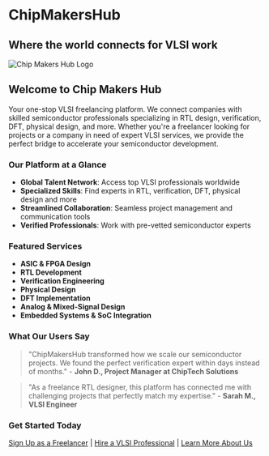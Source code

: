 # ChipMakersHub

## Where the world connects for VLSI work

![Chip Makers Hub Logo](assets/logo.png)

## Welcome to Chip Makers Hub

Your one-stop VLSI freelancing platform. We connect companies with skilled semiconductor professionals specializing in RTL design, verification, DFT, physical design, and more. Whether you're a freelancer looking for projects or a company in need of expert VLSI services, we provide the perfect bridge to accelerate your semiconductor development.

### Our Platform at a Glance

- **Global Talent Network**: Access top VLSI professionals worldwide
- **Specialized Skills**: Find experts in RTL, verification, DFT, physical design and more
- **Streamlined Collaboration**: Seamless project management and communication tools
- **Verified Professionals**: Work with pre-vetted semiconductor experts

### Featured Services

- **ASIC & FPGA Design**
- **RTL Development**
- **Verification Engineering**
- **Physical Design**
- **DFT Implementation**
- **Analog & Mixed-Signal Design**
- **Embedded Systems & SoC Integration**

### What Our Users Say

> "ChipMakersHub transformed how we scale our semiconductor projects. We found the perfect verification expert within days instead of months." - **John D., Project Manager at ChipTech Solutions**

> "As a freelance RTL designer, this platform has connected me with challenging projects that perfectly match my expertise." - **Sarah M., VLSI Engineer**

### Get Started Today

[Sign Up as a Freelancer](#) | [Hire a VLSI Professional](#) | [Learn More About Us](#) 